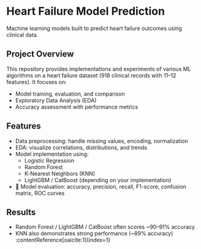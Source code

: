# Heart Failure Model Prediction

Machine learning models built to predict heart failure outcomes using clinical data.

## Project Overview

This repository provides implementations and experiments of various ML algorithms on a heart failure dataset (918 clinical records with 11–12 features). It focuses on:

- Model training, evaluation, and comparison
- Exploratory Data Analysis (EDA)
- Accuracy assessment with performance metrics

## Features

- Data preprocessing: handle missing values, encoding, normalization
- EDA: visualize correlations, distributions, and trends
- Model implementation using:
  - Logistic Regression
  - Random Forest
  - K‑Nearest Neighbors (KNN)
  - LightGBM / CatBoost (depending on your implementation)
- 🚀 Model evaluation: accuracy, precision, recall, F1-score, confusion matrix, ROC curves

## Results

- Random Forest / LightGBM / CatBoost often scores ~90–91% accuracy
- KNN also demonstrates strong performance (~89% accuracy) :contentReference[oaicite:1]{index=1}
